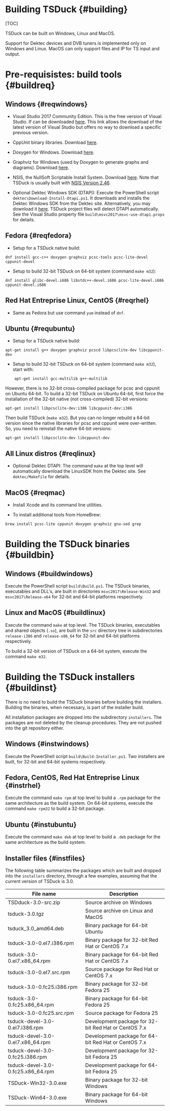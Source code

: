 # Building TSDuck   {#building}
[TOC]

TSDuck can be built on Windows, Linux and MacOS.

Support for Dektec devices and DVB tuners is implemented only on Windows and Linux.
MacOS can only support files and IP for TS input and output.


# Pre-requisistes: build tools {#buildreq}

## Windows {#reqwindows}

- Visual Studio 2017 Community Edition. This is the free version of Visual Studio.
  If can be downloaded [here](https://www.visualstudio.com/downloads/). This link
  allows the download of the latest version of Visual Studio but offers no way to
  download a specific previous version.

- CppUnit binary libraries. Download [here](https://sourceforge.net/projects/cppunit-msvc/files/).

- Doxygen for Windows. Download [here](http://www.doxygen.org/download.html).

- Graphviz for Windows (used by Doxygen to generate graphs and diagrams).
  Download [here](http://www.graphviz.org/Download_windows.php).

- NSIS, the NullSoft Scriptable Install System.
  Download [here](http://nsis.sourceforge.net/Download).
  Note that TSDuck is usually built with
  [NSIS Version 2.46](https://sourceforge.net/projects/nsis/files/NSIS%202/2.46/nsis-2.46-setup.exe/download).

- Optional Dektec Windows SDK (DTAPI): Execute the PowerShell script `dektec\Download-Install-Dtapi.ps1`.
  It downloads and installs the Dektec Windows SDK from the Dektec site.
  Alternatively, you may download it [here](http://www.dektec.com/products/SDK/DTAPI/Downloads/WinSDK.zip).
  TSDuck project files will detect DTAPI automatically. See the Visual Studio property
  file `build\msvc2017\msvc-use-dtapi.props` for details.

## Fedora {#reqfedora}

- Setup for a TSDuck native build:
~~~~
dnf install gcc-c++ doxygen graphviz pcsc-tools pcsc-lite-devel cppunit-devel
~~~~

- Setup to build 32-bit TSDuck on 64-bit system (command `make m32`):
~~~~
dnf install glibc-devel.i686 libstdc++-devel.i686 pcsc-lite-devel.i686 cppunit-devel.i686
~~~~

## Red Hat Entreprise Linux, CentOS {#reqrhel}

- Same as Fedora but use command `yum` instead of `dnf`.

## Ubuntu {#requbuntu}

- Setup for a TSDuck native build:
~~~~
apt-get install g++ doxygen graphviz pcscd libpcsclite-dev libcppunit-dev
~~~~

- Setup to build 32-bit TSDuck on 64-bit system (command `make m32`), start with:
~~~~
    apt-get install gcc-multilib g++-multilib
~~~~
  However, there is no 32-bit cross-compiled package for pcsc and cppunit on
  Ubuntu 64-bit. To build a 32-bit TSDuck on Ubuntu 64-bit, first force the
  installation of the 32-bit native (not cross-compiled) 32-bit versions:
~~~~
apt-get install libpcsclite-dev:i386 libcppunit-dev:i386
~~~~
  Then build TSDuck (`make m32`). But you can no longer rebuild a 64-bit
  version since the native libraries for pcsc and cppunit were over-written.
  So, you need to reinstall the native 64-bit versions:
~~~~
apt-get install libpcsclite-dev libcppunit-dev
~~~~

## All Linux distros {#reqlinux}

- Optional Dektec DTAPI: The command `make` at the top level will automatically
  download the LinuxSDK from the Dektec site. See `dektec/Makefile` for details.

## MacOS {#reqmac}

- Install Xcode and its command line utilities.

- To install additional tools from HomeBrew:
~~~~
brew install pcsc-lite cppunit doxygen graphviz gnu-sed grep
~~~~


# Building the TSDuck binaries {#buildbin}

## Windows {#buildwindows}

Execute the PowerShell script `build\Build.ps1`. The TSDuck binaries, executables and
DLL's, are built in directories `msvc2017\Release-Win32` and `msvc2017\Release-x64`
for 32-bit and 64-bit platforms respectively.

## Linux and MacOS {#buildlinux}

Execute the command `make` at top level. The TSDuck binaries, executables and shared
objects (`.so`), are built in the `src` directory tree in subdirectories `release-i386`
and `release-x86_64` for 32-bit and 64-bit platforms respectively.

To build a 32-bit version of TSDuck on a 64-bit system, execute the command `make m32`.

# Building the TSDuck installers {#buildinst}

There is no need to build the TSDuck binaries before building the installers.
Building the binaries, when necessary, is part of the installer build.

All installation packages are dropped into the subdirectory `installers`.
The packages are not deleted by the cleanup procedures. They are not pushed
into the git repository either.

## Windows {#instwindows}

Execute the PowerShell script `build\Build-Installer.ps1`.
Two installers are built, for 32-bit and 64-bit systems respectively.

## Fedora, CentOS, Red Hat Entreprise Linux {#instrhel}

Execute the command `make rpm` at top level to build a `.rpm` package for the same
architecture as the build system. On 64-bit systems, execute the command `make rpm32`
to build a 32-bit package.

## Ubuntu {#instubuntu}

Execute the command `make deb` at top level to build a `.deb` package for the same
architecture as the build system.

## Installer files {#instfiles}

The following table summarizes the packages which are built and dropped
into the `installers` directory, through a few examples, assuming that the
current version of TSDuck is 3.0.

| File name                          | Description
| ---------------------------------- | -------------------------
| TSDduck-3.0-src.zip                | Source archive on Windows
| tsduck-3.0.tgz                     | Source archive on Linux and MacOS
| tsduck_3.0_amd64.deb               | Binary package for 64-bit Ubuntu
| tsduck-3.0-0.el7.i386.rpm          | Binary package for 32-bit Red Hat or CentOS 7.x
| tsduck-3.0-0.el7.x86_64.rpm        | Binary package for 64-bit Red Hat or CentOS 7.x
| tsduck-3.0-0.el7.src.rpm           | Source package for Red Hat or CentOS 7.x
| tsduck-3.0-0.fc25.i386.rpm         | Binary package for 32-bit Fedora 25
| tsduck-3.0-0.fc25.x86_64.rpm       | Binary package for 64-bit Fedora 25
| tsduck-3.0-0.fc25.src.rpm          | Source package for Fedora 25
| tsduck-devel-3.0-0.el7.i386.rpm    | Development package for 32-bit Red Hat or CentOS 7.x
| tsduck-devel-3.0-0.el7.x86_64.rpm  | Development package for 64-bit Red Hat or CentOS 7.x
| tsduck-devel-3.0-0.fc25.i386.rpm   | Development package for 32-bit Fedora 25
| tsduck-devel-3.0-0.fc25.x86_64.rpm | Development package for 64-bit Fedora 25
| TSDuck-Win32-3.0.exe               | Binary package for 32-bit Windows
| TSDuck-Win64-3.0.exe               | Binary package for 64-bit Windows
